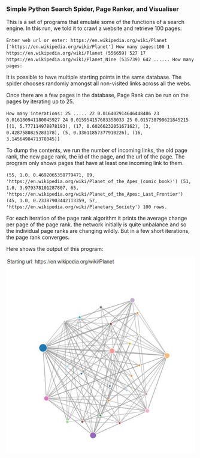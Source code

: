 ### Simple Python Search Spider, Page Ranker, and Visualiser

This is a set of programs that emulate some of the functions of a search engine. 
In this run, we told it to crawl a website and retrieve 100 pages. 

`Enter web url or enter: https://en.wikipedia.org/wiki/Planet
['https://en.wikipedia.org/wiki/Planet']
How many pages:100
1 https://en.wikipedia.org/wiki/Planet (556659) 527
17 https://en.wikipedia.org/wiki/Planet_Nine (535739) 642
......
How many pages:
`

It is possible to have multiple starting points in the same database. The spider chooses randomly amongst all non-visited links across all the webs. 

Once there are a few pages in the database, Page Rank can be run on the pages by iterating up to 25. 

`How many interations: 25
.....
22 0.016402914646448486
23 0.016180941180045927
24 0.015954157683358033
25 0.015738799621845215
[(1, 5.777114978878193), (17, 0.6026623205167162), (3, 0.4287580825283178), (5, 0.33611857377910226), (16, 3.1456498471378045)]`


To dump the contents, we run the number of incoming links, the old page rank, the new page rank, the id of the page, and the url of the page. The program only shows pages that have at least one incoming link to them.

`(55, 1.0, 0.4692065358779471, 89, 'https://en.wikipedia.org/wiki/Planet_of_the_Apes_(comic_book)')
(51, 1.0, 3.979378101287807, 65, 'https://en.wikipedia.org/wiki/Planet_of_the_Apes:_Last_Frontier')
(45, 1.0, 0.23387903442113359, 57, 'https://en.wikipedia.org/wiki/Planetary_Society')
100 rows.`

For each iteration of the page rank algorithm it prints the average change per page of the page rank. the network initially is quite unbalance and so the individual page ranks are changing wildly. But in a few short iterations, the page rank converges.

Here shows the output of this program:

![Page Rank - Wikipedia OUTPUT](Output.JPG)
